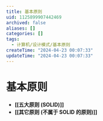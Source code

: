 ```yaml
---
title: 基本原则
uid: 1125899907442469
archived: false
aliases: []
categories: []
tags:
  - 计算机/设计模式/基本原则
createTime: "2024-04-23 00:07:33"
updateTime: "2024-04-23 00:07:33"
---
```


# 基本原则

- **[[五大原则 (SOLID)]]**
- **[[其它原则 (不属于 SOLID 的原则)]]**
